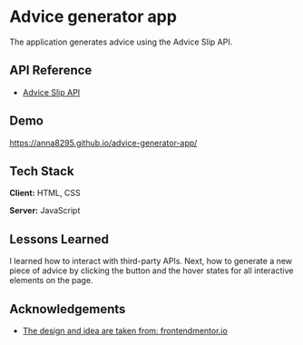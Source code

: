 
# Advice generator app

The application generates advice using the Advice Slip API.


## API Reference

- [Advice Slip API](https://api.adviceslip.com)


## Demo

https://anna8295.github.io/advice-generator-app/


## Tech Stack

**Client:** HTML, CSS

**Server:** JavaScript


## Lessons Learned

I learned how to interact with third-party APIs. Next, how to
generate a new piece of advice by clicking the button and the hover states for all interactive elements on the page.


## Acknowledgements

 - [The design and idea are taken from: frontendmentor.io](https://www.frontendmentor.io/challenges/advice-generator-app-QdUG-13db)


